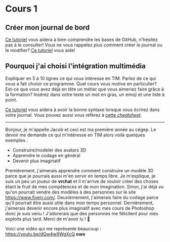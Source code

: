 # Cours 1
## Créer mon journal de bord
[Ce tutoriel](https://guides.github.com/activities/hello-world/) vous aidera à bien comprendre les bases de GitHub, n'hésitez pas à le consulter!
Vous ne vous rappelez plus comment créer le journal ou le modifier? [Ce tutoriel](https://youtu.be/lX3bpuLK_Sg) vous aide! 

## Pourquoi j'ai choisi l'intégration multimédia
Expliquer en 5 à 10 lignes ce qui vous intéresse en TIM. Parlez de ce qui vous a fait choisir ce programme. Quel cours vous motive en particulier? Est-ce que vous avez déjà en tête un métier que vous aimeriez faire grâce à la formation? Insérez dans votre texte un mot en gras, un emoji et une liste à point. 

[Ce tutoriel](https://guides.github.com/features/mastering-markdown/) vous aidera à avoir la bonne syntaxe lorsque vous écrirez dans votre journal. Vous pouvez aussi vous référez à [cette *cheatsheet*](https://github.com/tchapi/markdown-cheatsheet/blob/master/README.md). 

_________________________________________________________________________________________________________________________________________________________________________
Bonjour, je m'appelle Jacob et ceci est ma première année au cégep. Le devoir me demande ce qui m'intéresse en TIM alors voilà quelques exemples :

* Construire/modeler des avatars 3D
* Apprendre le codage en général
* Devenir plus imaginatif


Premièrement, j'aimerais apprendre comment construire un modèle 3D parce que je pourrais aussi m'en servir en temps libre. Je m'explique, je suis un peu un joueur de **vrchat** et il m'arrive de vouloir créer des choses étant le fruit de mes compétences et de mon imagination. Sinon, j'ai déjà vu qu'on pourrait vendre des modèles à des personnes sur le site https://www.fiverr.com/. Deuxièmement, j'aimerais faire du codage parce qu'il pourrait être aussi utile dans mon temps personnel. Dernièrement, j'aimerais devenir encore plus imaginatif avec mes cours de Photoshop donc je suis venu ! J'adorerais que des personnes me félicitent pour mes exploits plus tard. Merci de m'avoir lu ! 🤠

Voici une vidéo qui me représente beaucoup : https://youtu.be/dQw4w9WgXcQ **owo**
